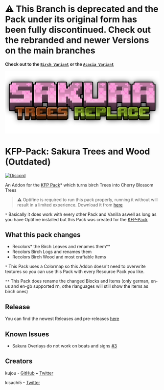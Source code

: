 # ⚠️ This Branch is deprecated and the Pack under its original form has been fully discontinued. Check out the rebranded and newer Versions on the main branches
**Check out to the [`Birch Variant`](https://github.com/kujou-kju/Sakura-Trees/tree/birch) or the [`Acacia Variant`](https://github.com/kujou-kju/Sakura-Trees/tree/acacia)**

![](respack.png)
# KFP-Pack: Sakura Trees and Wood (Outdated)
[![Discord](https://img.shields.io/badge/Discord-join-blue?style=flat-square)](https://kjul.ink/devcord)

An Addon for the [KFP Pack](https://github.com/kujou-kju/KFP-Pack)* which turns birch Trees into Cherry Blossom Trees

> ⚠️ Optifine is required to run this pack properly, running it without will result in a limited experience. Download it from [here](https://optifine.net/download)

`*` Basically it does work with every other Pack and Vanilla aswell as long as you have Optifine installed but this Pack was created for the [KFP-Pack](https://github.com/KiaraFriedPhoenix/KFP-Pack)

## What this pack changes
* Recolors* the Birch Leaves and renames them**
* Recolors Birch Logs and renames them
* Recolors Birch Wood and most craftable Items

`*` This Pack uses a Colormap so this Addon doesn't need to overwrite textures so you can use this Pack with every Resource Pack you like.

`**` This Pack does rename the changed Blocks and Items (only german, en-us and en-gb supported rn, othe rlanguages will still show the items as birch ones)

## Release
You can find the newest Releases and pre-releases [here](https://www.curseforge.com/minecraft/texture-packs/kju-sakura-trees/files)

## Known Issues
* Sakura Overlays do not work on boats and signs [#3](https://github.com/kujou-kju/KFP-Pack/issues/3)

## Creators

kujou - [GitHub](https://github.com/kujxu) • [Twitter](https://twitter.com/KujouKFP)

kisachi5 - [Twitter](https://twitter.com/kisachi5)
